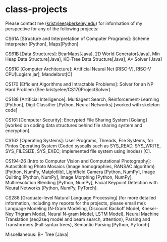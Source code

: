 # class-projects

Please contact me (kristylee@berkeley.edu) for information of my perspective for any of the following projects:

CS61A [Structure and Interpretation of Computer Programs]: Scheme Interpreter [Python], Maps[Python]

CS61B [Data Structures]: BearMaps[Java], 2D World Generator[Java], Min Heap Data Structure[Java], KD-Tree Data Structure[Java], A* Solver [Java]

CS61C [Computer Architecture]: Artificial Neural Net [RISC-V], RISC-V CPU[Logism.jar], Mandelbrot[C]

CS170 [Efficient Algorithms and Intractable Problems]: Solver for an NP Hard Problem (See kristyelee/CS170ProjectSolver)

CS188 [Artificial Intelligence]: Multiagent Search, Reinforcement-Learning [Python], Digit Classifier [Python, Neural Networks] [worked with skeleton code]

CS161 [Computer Security]: Encrypted File Sharing System [Golang] [worked on coding data structures behind file sharing system and encryption].

CS162 [Operating Systems]: User Programs, Threads, File Systems, for Pintos Operating System (Coded syscalls such as SYS_READ, SYS_WRITE, SYS_FILESIZE, SYS_EXEC; implemented file system using inodes) [C].

CS194-26 [Intro to Computer Vision and Computational Photography]: Autostitching Photo Mosaics (Image homographies, RANSAC algorithm) [Python, NumPy, Matplotlib], Lightfield Camera [Python, NumPy], Image Quilting [Python, NumPy], Image Morphing [Python, NumPy], Multiresolution Blending [Python, NumPy], Facial Keypoint Detection with Neural Networks [Python, NumPy, PyTorch].

CS288 [Graduate-level Natural Language Processing] (for more detailed information, including my reports for the projects, please email me): Language Modeling (N-Gram Modeling, Discount Backoff Model, Kneser-Ney Trigram Model, Neural N-gram Model, LSTM Model), Neural Machine Translation (seq2seq model and beam search, attention), Parsing and Transformers (Full syntax trees), Semantic Parsing [Python, PyTorch]

Miscellaneous: B+ Tree [Java]

